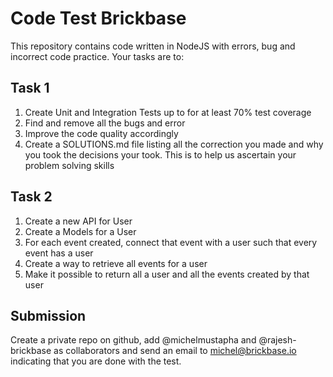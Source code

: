 # Code Test Brickbase

This repository contains code written in NodeJS with errors, bug and incorrect code practice. Your tasks are to:

## Task 1

1. Create Unit and Integration Tests up to for at least 70% test coverage
2. Find and remove all the bugs and error
3. Improve the code quality accordingly
4. Create a SOLUTIONS.md file listing all the correction you made and why you took the decisions your took. This is to help us ascertain your problem solving skills

## Task 2

1. Create a new API for User
2. Create a Models for a User
3. For each event created, connect that event with a user such that every event has a user
4. Create a way to retrieve all events for a user
5. Make it possible to return all a user and all the events created by that user


## Submission
Create a private repo on github, add @michelmustapha and @rajesh-brickbase as collaborators  and send an email to michel@brickbase.io indicating that you are done with the test.
